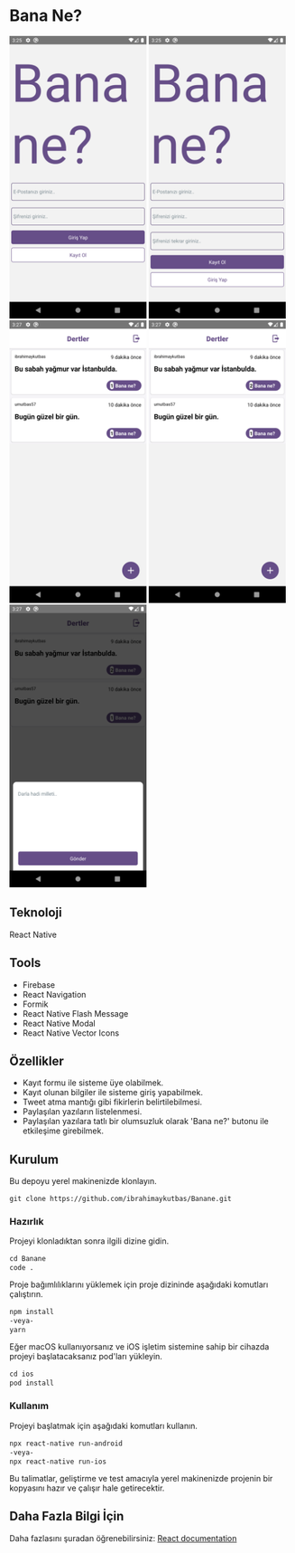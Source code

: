 # Bana Ne?

<img src="images/ss.png" height="500"> <img src="images/ss1.png" height="500"> <img src="images/ss2.png" height="500"> <img src="images/ss3.png" height="500"> <img src="images/ss4.png" height="500">

## Teknoloji

React Native

## Tools

- Firebase
- React Navigation
- Formik
- React Native Flash Message
- React Native Modal
- React Native Vector Icons

## Özellikler

- Kayıt formu ile sisteme üye olabilmek.
- Kayıt olunan bilgiler ile sisteme giriş yapabilmek.
- Tweet atma mantığı gibi fikirlerin belirtilebilmesi.
- Paylaşılan yazıların listelenmesi.
- Paylaşılan yazılara tatlı bir olumsuzluk olarak 'Bana ne?' butonu ile etkileşime girebilmek.

## Kurulum

Bu depoyu yerel makinenizde klonlayın.

```
git clone https://github.com/ibrahimaykutbas/Banane.git
```

### Hazırlık

Projeyi klonladıktan sonra ilgili dizine gidin.

```
cd Banane
code .
```

Proje bağımlılıklarını yüklemek için proje dizininde aşağıdaki komutları çalıştırın.

```
npm install
-veya-
yarn
```

Eğer macOS kullanıyorsanız ve iOS işletim sistemine sahip bir cihazda projeyi başlatacaksanız pod'ları yükleyin.

```
cd ios
pod install
```

### Kullanım

Projeyi başlatmak için aşağıdaki komutları kullanın.

```
npx react-native run-android
-veya-
npx react-native run-ios
```

Bu talimatlar, geliştirme ve test amacıyla yerel makinenizde projenin bir kopyasını hazır ve çalışır hale getirecektir.

## Daha Fazla Bilgi İçin

Daha fazlasını şuradan öğrenebilirsiniz: [React documentation](https://reactnative.dev/)

